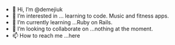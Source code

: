- 👋 Hi, I’m @demejiuk
- 👀 I’m interested in ... learning to code. Music and fitness apps. 
- 🌱 I’m currently learning ...Ruby on Rails.
- 💞️ I’m looking to collaborate on ...nothing at the moment.
- 📫 How to reach me ...here

<!---
demejiuk/demejiuk is a ✨ special ✨ repository because its `README.md` (this file) appears on your GitHub profile.
You can click the Preview link to take a look at your changes.
--->
